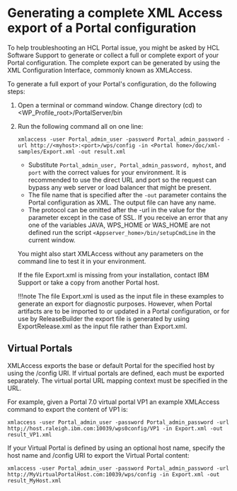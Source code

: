 # Generating a complete XML Access export of a Portal configuration

To help troubleshooting an HCL Portal issue, you might be asked by HCL Software Support to generate or collect a full or complete export of your Portal configuration. The complete export can be generated by using the XML Configuration Interface, commonly known as XMLAccess.

To generate a full export of your Portal's configuration, do the following steps:

1.  Open a terminal or command window. Change directory (cd) to <WP_Profile_root>/PortalServer/bin
2.  Run the following command all on one line:

    `xmlaccess -user Portal_admin_user -password Portal_admin_password -url http://<myhost>:<port>/wps/config -in <Portal home>/doc/xml-samples/Export.xml -out result.xml`

    -   Substitute `Portal_admin_user, Portal_admin_password, myhost`, and `port` with the correct values for your environment. It is recommended to use the direct URL and port so the request can bypass any web server or load balancer that might be present.
    -   The file name that is specified after the `-out` parameter contains the Portal configuration as XML. The output file can have any name.
    -   The protocol can be omitted after the -url in the value for the parameter except in the case of SSL.
    If you receive an error that any one of the variables JAVA, WPS_HOME or WAS\_HOME are not defined run the script `<Appserver_home>/bin/setupCmdLine` in the current window.

    You might also start XMLAccess without any parameters on the command line to test it in your environment.

    If the file Export.xml is missing from your installation, contact IBM Support or take a copy from another Portal host.

    !!!note
        The file Export.xml is used as the input file in these examples to generate an export for diagnostic purposes. However, when Portal artifacts are to be imported to or updated in a Portal configuration, or for use by ReleaseBuilder the export file is generated by using ExportRelease.xml as the input file rather than Export.xml.


## Virtual Portals

XMLAccess exports the base or default Portal for the specified host by using the /config URI. If virtual portals are defined, each must be exported separately. The virtual portal URL mapping context must be specified in the URL.

For example, given a Portal 7.0 virtual portal VP1 an example XMLAccess command to export the content of VP1 is:

`xmlaccess -user Portal_admin_user -password Portal_admin_password -url http;//host.raleigh.ibm.com:10039/wps0config/VP1 -in Export.xml -out result_VP1.xml`

If your Virtual Portal is defined by using an optional host name, specify the host name and /config URI to export the Virtual Portal content:

`xmlaccess -user Portal_admin_user -password Portal_admin_password -url http://MyVirtualPortalHost.com:10039/wps/config -in Export.xml -out result_MyHost.xml`


